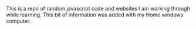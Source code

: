 This is a repo of random javascript code and websites I am working through while learning.
This bit of information was added with my Home windows computer.